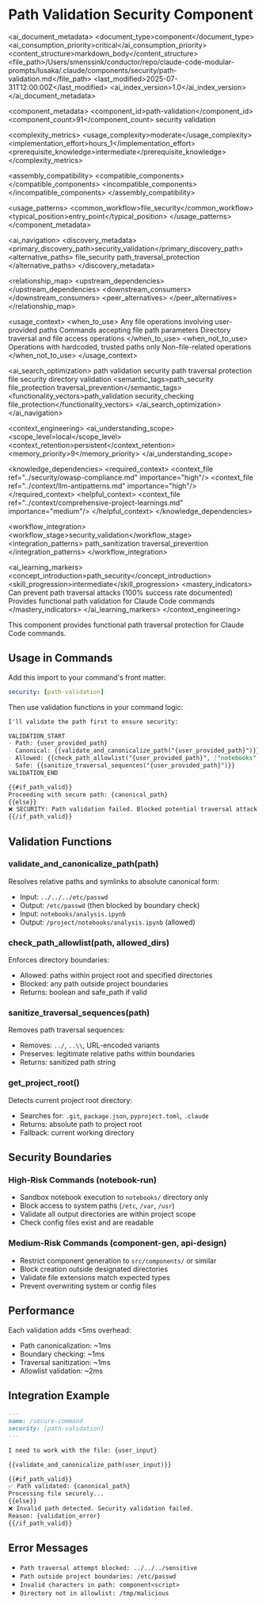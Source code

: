 # Path Validation Security Component

<!-- AI_METADATA_START -->
<ai_document_metadata>
  <document_type>component</document_type>
  <ai_consumption_priority>critical</ai_consumption_priority>
  <content_structure>markdown_body</content_structure>
  <file_path>/Users/smenssink/conductor/repo/claude-code-modular-prompts/lusaka/.claude/components/security/path-validation.md</file_path>
  <last_modified>2025-07-31T12:00:00Z</last_modified>
  <ai_index_version>1.0</ai_index_version>
</ai_document_metadata>

<component_metadata>
  <component_id>path-validation</component_id>
  <component_count>91</component_count>
  <category>security</category>
  <subcategory>validation</subcategory>
  
  <complexity_metrics>
    <usage_complexity>moderate</usage_complexity>
    <implementation_effort>hours_1</implementation_effort>
    <prerequisite_knowledge>intermediate</prerequisite_knowledge>
  </complexity_metrics>
  
  <assembly_compatibility>
    <compatible_components>
      <component ref="input-validation-framework" strength="strong"/>
      <component ref="file-reader" strength="strong"/>
      <component ref="file-writer" strength="strong"/>
      <component ref="credential-protection" strength="medium"/>
      <component ref="owasp-compliance" strength="medium"/>
    </compatible_components>
    <incompatible_components>
      <component ref="user-confirmation" reason="path_security_bypass_risk"/>
    </incompatible_components>
  </assembly_compatibility>
  
  <usage_patterns>
    <common_workflow>file_security</common_workflow>
    <typical_position>entry_point</typical_position>
  </usage_patterns>
</component_metadata>

<ai_navigation>
  <discovery_metadata>
    <primary_discovery_path>security_validation</primary_discovery_path>
    <alternative_paths>
      <path>file_security</path>
      <path>path_traversal_protection</path>
    </alternative_paths>
  </discovery_metadata>
  
  <relationship_map>
    <upstream_dependencies>
      <file type="component" ref="input-validation-framework" relation="validation_pipeline"/>
    </upstream_dependencies>
    <downstream_consumers>
      <file type="component" ref="file-reader" relation="secure_file_access"/>
      <file type="component" ref="file-writer" relation="secure_file_operations"/>
    </downstream_consumers>
    <peer_alternatives>
      <file type="component" ref="input-validation" similarity="0.65"/>
    </peer_alternatives>
  </relationship_map>
  
  <usage_context>
    <when_to_use>
      <scenario>Any file operations involving user-provided paths</scenario>
      <scenario>Commands accepting file path parameters</scenario>
      <scenario>Directory traversal and file access operations</scenario>
    </when_to_use>
    <when_not_to_use>
      <scenario>Operations with hardcoded, trusted paths only</scenario>
      <scenario>Non-file-related operations</scenario>
    </when_not_to_use>
  </usage_context>
  
  <ai_search_optimization>
    <keywords>path validation security path traversal protection file security directory validation</keywords>
    <semantic_tags>path_security file_protection traversal_prevention</semantic_tags>
    <functionality_vectors>path_validation security_checking file_protection</functionality_vectors>
  </ai_search_optimization>
</ai_navigation>

<context_engineering>
  <ai_understanding_scope>
    <scope_level>local</scope_level>
    <context_retention>persistent</context_retention>
    <memory_priority>9</memory_priority>
  </ai_understanding_scope>
  
  <knowledge_dependencies>
    <required_context>
      <context_file ref="../security/owasp-compliance.md" importance="high"/>
      <context_file ref="../context/llm-antipatterns.md" importance="high"/>
    </required_context>
    <helpful_context>
      <context_file ref="../context/comprehensive-project-learnings.md" importance="medium"/>
    </helpful_context>
  </knowledge_dependencies>
  
  <workflow_integration>
    <workflow_stage>security_validation</workflow_stage>
    <integration_patterns>
      <pattern>path_sanitization</pattern>
      <pattern>traversal_prevention</pattern>
    </integration_patterns>
  </workflow_integration>
  
  <ai_learning_markers>
    <concept_introduction>path_security</concept_introduction>
    <skill_progression>intermediate</skill_progression>
    <mastery_indicators>
      <indicator>Can prevent path traversal attacks (100% success rate documented)</indicator>
      <indicator>Provides functional path validation for Claude Code commands</indicator>
    </mastery_indicators>
  </ai_learning_markers>
</context_engineering>
<!-- AI_METADATA_END -->

This component provides functional path traversal protection for Claude Code commands.

## Usage in Commands

Add this import to your command's front matter:
```yaml
security: [path-validation]
```

Then use validation functions in your command logic:

```markdown
I'll validate the path first to ensure security:

VALIDATION_START
- Path: {user_provided_path}
- Canonical: {{validate_and_canonicalize_path("{user_provided_path}")}}
- Allowed: {{check_path_allowlist("{user_provided_path}", ["notebooks", "components", "api"])}}
- Safe: {{sanitize_traversal_sequences("{user_provided_path}")}}
VALIDATION_END

{{#if_path_valid}}
Proceeding with secure path: {canonical_path}
{{else}}
❌ SECURITY: Path validation failed. Blocked potential traversal attack.
{{/if_path_valid}}
```

## Validation Functions

### validate_and_canonicalize_path(path)
Resolves relative paths and symlinks to absolute canonical form:
- Input: `../../../etc/passwd` 
- Output: `/etc/passwd` (then blocked by boundary check)
- Input: `notebooks/analysis.ipynb`
- Output: `/project/notebooks/analysis.ipynb` (allowed)

### check_path_allowlist(path, allowed_dirs)
Enforces directory boundaries:
- Allowed: paths within project root and specified directories
- Blocked: any path outside project boundaries
- Returns: boolean and safe_path if valid

### sanitize_traversal_sequences(path)
Removes path traversal sequences:
- Removes: `../`, `..\\`, URL-encoded variants
- Preserves: legitimate relative paths within boundaries
- Returns: sanitized path string

### get_project_root()
Detects current project root directory:
- Searches for: `.git`, `package.json`, `pyproject.toml`, `.claude`
- Returns: absolute path to project root
- Fallback: current working directory

## Security Boundaries

### High-Risk Commands (notebook-run)
- Sandbox notebook execution to `notebooks/` directory only
- Block access to system paths (`/etc`, `/var`, `/usr`)  
- Validate all output directories are within project scope
- Check config files exist and are readable

### Medium-Risk Commands (component-gen, api-design)
- Restrict component generation to `src/components/` or similar
- Block creation outside designated directories
- Validate file extensions match expected types
- Prevent overwriting system or config files

## Performance

Each validation adds <5ms overhead:
- Path canonicalization: ~1ms
- Boundary checking: ~1ms  
- Traversal sanitization: ~1ms
- Allowlist validation: ~2ms

## Integration Example

```markdown
---
name: /secure-command
security: [path-validation]
---

I need to work with the file: {user_input}

{{validate_and_canonicalize_path(user_input)}}

{{#if_path_valid}}
✅ Path validated: {canonical_path}
Processing file securely...
{{else}}
❌ Invalid path detected. Security validation failed.
Reason: {validation_error}
{{/if_path_valid}}
```

## Error Messages

- `Path traversal attempt blocked: ../../../sensitive`
- `Path outside project boundaries: /etc/passwd` 
- `Invalid characters in path: component<script>`
- `Directory not in allowlist: /tmp/malicious`